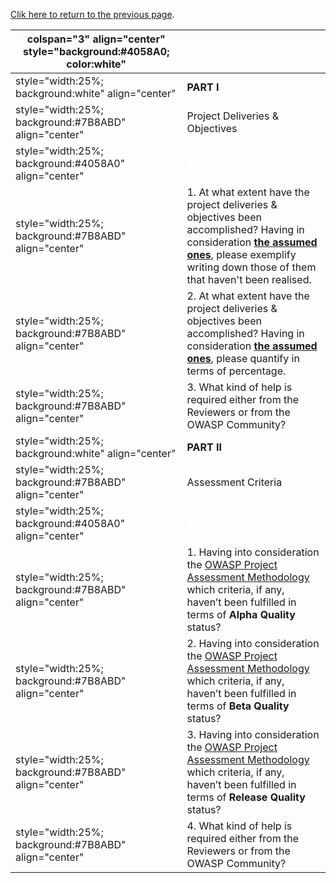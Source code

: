[Clik here to return to the previous
page](Project_Information:template_Securing_WebGoat_using_ModSecurity "wikilink").

| colspan="3" align="center" style="background:\#4058A0; color:white" | <font color="white">**FINAL REVIEW**                                                                                                                                                                                                                                                         |
| ------------------------------------------------------------------- | -------------------------------------------------------------------------------------------------------------------------------------------------------------------------------------------------------------------------------------------------------------------------------------------- |
| style="width:25%; background:white" align="center"                  | **PART I**                                                                                                                                                                                                                                                                                   |
| style="width:25%; background:\#7B8ABD" align="center"               | Project Deliveries & Objectives                                                                                                                                                                                                                                                              |
| style="width:25%; background:\#4058A0" align="center"               | <font color="white">**QUESTIONS**                                                                                                                                                                                                                                                            |
| style="width:25%; background:\#7B8ABD" align="center"               | 1\. At what extent have the project deliveries & objectives been accomplished? Having in consideration [**the assumed ones**](OWASP_Summer_of_Code_2008_Applications#Securing_WebGoat_using_ModSecurity "wikilink"), please exemplify writing down those of them that haven't been realised. |
| style="width:25%; background:\#7B8ABD" align="center"               | 2\. At what extent have the project deliveries & objectives been accomplished? Having in consideration [**the assumed ones**](OWASP_Summer_of_Code_2008_Applications#Securing_WebGoat_using_ModSecurity "wikilink"), please quantify in terms of percentage.                                 |
| style="width:25%; background:\#7B8ABD" align="center"               | 3\. What kind of help is required either from the Reviewers or from the OWASP Community?                                                                                                                                                                                                     |
| style="width:25%; background:white" align="center"                  | **PART II**                                                                                                                                                                                                                                                                                  |
| style="width:25%; background:\#7B8ABD" align="center"               | Assessment Criteria                                                                                                                                                                                                                                                                          |
| style="width:25%; background:\#4058A0" align="center"               | <font color="white">**QUESTIONS**                                                                                                                                                                                                                                                            |
| style="width:25%; background:\#7B8ABD" align="center"               | 1\. Having into consideration the [OWASP Project Assessment Methodology](:Category:OWASP_Project_Assessment "wikilink") which criteria, if any, haven’t been fulfilled in terms of **Alpha Quality** status?                                                                                 |
| style="width:25%; background:\#7B8ABD" align="center"               | 2\. Having into consideration the [OWASP Project Assessment Methodology](:Category:OWASP_Project_Assessment "wikilink") which criteria, if any, haven’t been fulfilled in terms of **Beta Quality** status?                                                                                  |
| style="width:25%; background:\#7B8ABD" align="center"               | 3\. Having into consideration the [OWASP Project Assessment Methodology](:Category:OWASP_Project_Assessment "wikilink") which criteria, if any, haven’t been fulfilled in terms of **Release Quality** status?                                                                               |
| style="width:25%; background:\#7B8ABD" align="center"               | 4\. What kind of help is required either from the Reviewers or from the OWASP Community?                                                                                                                                                                                                     |